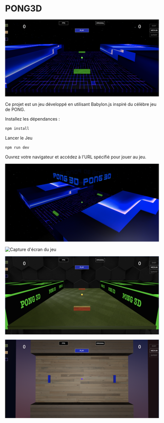 # PONG3D

![Capture d'écran du jeu](capture/screen.png)

Ce projet est un jeu développé en utilisant Babylon.js inspiré du célèbre jeu de PONG.

Installez les dépendances :
```bash
npm install
```
Lancer le Jeu
```bash
npm run dev
```
Ouvrez votre navigateur et accédez à l'URL spécifié pour jouer au jeu.

![Capture d'écran du jeu](capture/screen2.png)

![Capture d'écran du jeu](capture/screen3.png)

![Capture d'écran du jeu](capture/screen4.png)

![Capture d'écran du jeu](capture/screen5.png)
